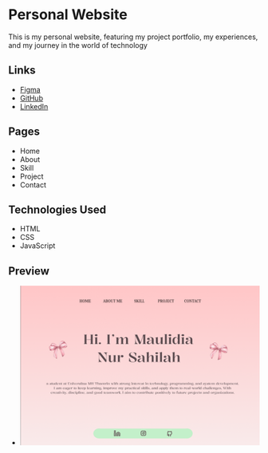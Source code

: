 # Personal Website

This is my personal website, featuring my project portfolio, my experiences, and my journey in the world of technology

## Links

- [Figma](https://www.figma.com/design/WkYyiEsr0xS8gJL1XS6pdL/Untitled?node-id=0-1&t=V2KpwEtkqdDuPNy3-1)
- [GitHub](https://github.com/maulnrshl)
- [LinkedIn](https://www.linkedin.com/in/maulidia-nur-sahilah-181865382/)


## Pages

- Home
- About
- Skill
- Project
- Contact

## Technologies Used

- HTML
- CSS
- JavaScript

## Preview

- ![Website Preview](/assets/Home%20Page.png)